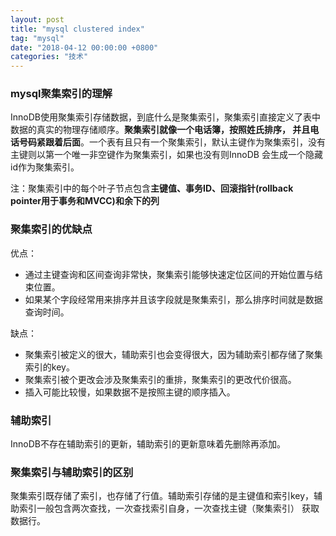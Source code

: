 ```yaml
---
layout: post
title: "mysql clustered index"
tag: "mysql"
date: "2018-04-12 00:00:00 +0800"
categories: "技术"
---
```


### mysql聚集索引的理解 

InnoDB使用聚集索引存储数据，到底什么是聚集索引，聚集索引直接定义了表中数据的真实的物理存储顺序。**聚集索引就像一个电话簿，按照姓氏排序，
并且电话号码紧跟着后面**。一个表有且只有一个聚集索引，默认主键作为聚集索引，没有主键则以第一个唯一非空键作为聚集索引，如果也没有则InnoDB
会生成一个隐藏id作为聚集索引。  

<!--more-->

注：聚集索引中的每个叶子节点包含**主键值、事务ID、回滚指针(rollback pointer用于事务和MVCC)和余下的列**


### 聚集索引的优缺点

优点：

- 通过主键查询和区间查询非常快，聚集索引能够快速定位区间的开始位置与结束位置。
- 如果某个字段经常用来排序并且该字段就是聚集索引，那么排序时间就是数据查询时间。

缺点：

- 聚集索引被定义的很大，辅助索引也会变得很大，因为辅助索引都存储了聚集索引的key。
- 聚集索引被个更改会涉及聚集索引的重排，聚集索引的更改代价很高。
- 插入可能比较慢，如果数据不是按照主键的顺序插入。

### 辅助索引

InnoDB不存在辅助索引的更新，辅助索引的更新意味着先删除再添加。

### 聚集索引与辅助索引的区别 

聚集索引既存储了索引，也存储了行值。辅助索引存储的是主键值和索引key，辅助索引一般包含两次查找，一次查找索引自身，一次查找主键（聚集索引）
获取数据行。